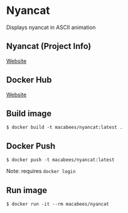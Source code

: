 # Nyancat
Displays nyancat in  ASCII animation 

## Nyancat (Project Info)
[Website](http://nyancat.dakko.us/)

## Docker Hub
[Website](https://hub.docker.com/r/macabees/nyancat/)

## Build image
`$ docker build -t macabees/nyancat:latest .`

## Docker Push
`$ docker push -t macabees/nyancat:latest`

Note: requires `docker login`

## Run image
`$ docker run -it --rm macabees/nyancat`
